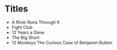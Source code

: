 # Titles

- A River Runs Through It
- Fight Club
- 12 Years a Slave
- The Big Short
- 12 Monkeys
The Curious Case of Benjamin Button 

